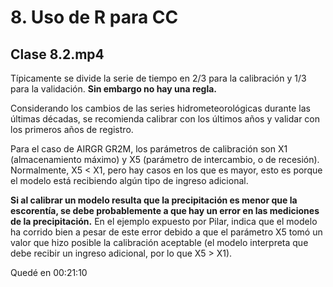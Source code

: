 # 8. Uso de R para CC

## Clase 8.2.mp4

Típicamente se divide la serie de tiempo en 2/3 para la calibración y 1/3 para la validación. **Sin embargo no hay una regla.**

Considerando los cambios de las series hidrometeorológicas durante las últimas décadas, se recomienda calibrar con los últimos años y validar con los primeros años de registro.

Para el caso de AIRGR GR2M, los parámetros de calibración son X1 (almacenamiento máximo) y X5 (parámetro de intercambio, o de recesión). Normalmente, X5 < X1, pero hay casos en los que es mayor, esto es porque el modelo está recibiendo algún tipo de ingreso adicional.

**Si al calibrar un modelo resulta que la precipitación es menor que la escorentía, se debe probablemente a que hay un error en las mediciones de la precipitación.** En el ejemplo expuesto por Pilar, indica que el modelo ha corrido bien a pesar de este error debido a que el parámetro X5 tomó un valor que hizo posible la calibración aceptable (el modelo interpreta que debe recibir un ingreso adicional, por lo que X5 > X1).

Quedé en 00:21:10